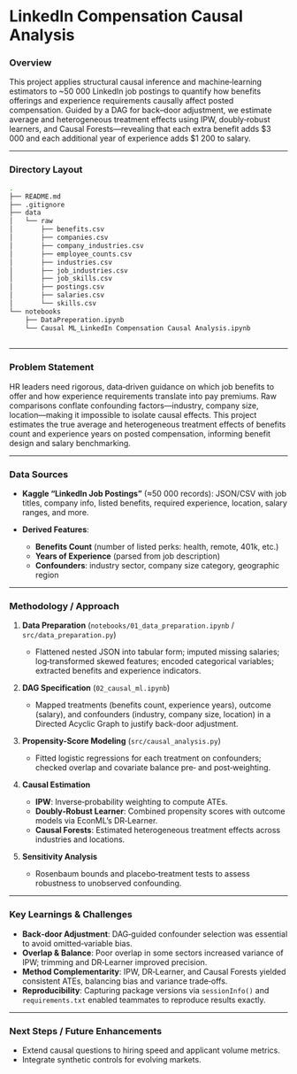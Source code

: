 # LinkedIn Compensation Causal Analysis

### Overview

This project applies structural causal inference and machine‐learning estimators to \~50 000 LinkedIn job postings to quantify how benefits offerings and experience requirements causally affect posted compensation. Guided by a DAG for back–door adjustment, we estimate average and heterogeneous treatment effects using IPW, doubly‐robust learners, and Causal Forests—revealing that each extra benefit adds \$3 000 and each additional year of experience adds \$1 200 to salary.

---

### Directory Layout

```bash
.
├── README.md
├── .gitignore
├── data
│   └── raw
│       ├── benefits.csv                 
│       ├── companies.csv
│       ├── company_industries.csv                 
│       ├── employee_counts.csv
│       ├── industries.csv                 
│       ├── job_industries.csv
│       ├── job_skills.csv                 
│       ├── postings.csv
│       ├── salaries.csv
│       └── skills.csv                  
└── notebooks               
    ├── DataPreperation.ipynb                  
    └── Causal ML_LinkedIn Compensation Causal Analysis.ipynb                            
                            
```

---

### Problem Statement

HR leaders need rigorous, data‐driven guidance on which job benefits to offer and how experience requirements translate into pay premiums. Raw comparisons conflate confounding factors—industry, company size, location—making it impossible to isolate causal effects. This project estimates the true average and heterogeneous treatment effects of benefits count and experience years on posted compensation, informing benefit design and salary benchmarking.

---

### Data Sources

* **Kaggle “LinkedIn Job Postings”** (≈50 000 records): JSON/CSV with job titles, company info, listed benefits, required experience, location, salary ranges, and more.
* **Derived Features**:

  * **Benefits Count** (number of listed perks: health, remote, 401k, etc.)
  * **Years of Experience** (parsed from job description)
  * **Confounders**: industry sector, company size category, geographic region

---

### Methodology / Approach

1. **Data Preparation** (`notebooks/01_data_preparation.ipynb` / `src/data_preparation.py`)

   * Flattened nested JSON into tabular form; imputed missing salaries; log‐transformed skewed features; encoded categorical variables; extracted benefits and experience indicators.
2. **DAG Specification** (`02_causal_ml.ipynb`)

   * Mapped treatments (benefits count, experience years), outcome (salary), and confounders (industry, company size, location) in a Directed Acyclic Graph to justify back-door adjustment.
3. **Propensity-Score Modeling** (`src/causal_analysis.py`)

   * Fitted logistic regressions for each treatment on confounders; checked overlap and covariate balance pre‐ and post‐weighting.
4. **Causal Estimation**

   * **IPW**: Inverse‐probability weighting to compute ATEs.
   * **Doubly‐Robust Learner**: Combined propensity scores with outcome models via EconML’s DR‐Learner.
   * **Causal Forests**: Estimated heterogeneous treatment effects across industries and locations.
5. **Sensitivity Analysis**

   * Rosenbaum bounds and placebo‐treatment tests to assess robustness to unobserved confounding.

---

### Key Learnings & Challenges

* **Back‐door Adjustment**: DAG‐guided confounder selection was essential to avoid omitted‐variable bias.
* **Overlap & Balance**: Poor overlap in some sectors increased variance of IPW; trimming and DR‐Learner improved precision.
* **Method Complementarity**: IPW, DR‐Learner, and Causal Forests yielded consistent ATEs, balancing bias and variance trade‐offs.
* **Reproducibility**: Capturing package versions via `sessionInfo()` and `requirements.txt` enabled teammates to reproduce results exactly.

---

### Next Steps / Future Enhancements

* Extend causal questions to hiring speed and applicant volume metrics.
* Integrate synthetic controls for evolving markets.
